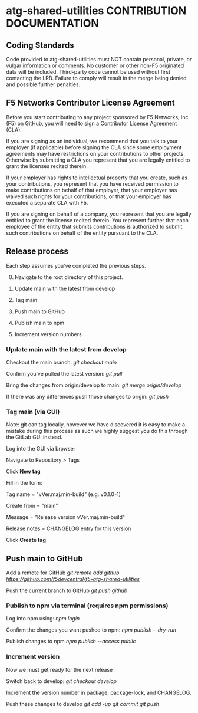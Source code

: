 # atg-shared-utilities CONTRIBUTION DOCUMENTATION

## Coding Standards

Code provided to atg-shared-utilities must NOT contain personal, private, or vulgar information or comments. No customer or other non-F5 originated data will be included. Third-party code cannot be used without first contacting the LRB. Failure to comply will result in the merge being denied and possible further penalties.

## F5 Networks Contributor License Agreement

Before you start contributing to any project sponsored by F5 Networks, Inc. (F5) on GitHub, you will need to sign a Contributor License Agreement (CLA).

If you are signing as an individual, we recommend that you talk to your employer (if applicable) before signing the CLA since some employment agreements may have restrictions on your contributions to other projects.
Otherwise by submitting a CLA you represent that you are legally entitled to grant the licenses recited therein.

If your employer has rights to intellectual property that you create, such as your contributions, you represent that you have received permission to make contributions on behalf of that employer, that your employer has waived such rights for your contributions, or that your employer has executed a separate CLA with F5.

If you are signing on behalf of a company, you represent that you are legally entitled to grant the license recited therein.
You represent further that each employee of the entity that submits contributions is authorized to submit such contributions on behalf of the entity pursuant to the CLA.

## Release process

Each step assumes you've completed the previous steps.

0. Navigate to the root directory of this project.

1. Update main with the latest from develop

2. Tag main

3. Push main to GitHub

4. Publish main to npm

5. Increment version numbers

### Update main with the latest from develop

Checkout the main branch:
*git checkout main*

Confirm you've pulled the latest version:
*git pull*

Bring the changes from origin/develop to main:
*git merge origin/develop*

If there was any differences push those changes to origin:
*git push*

### Tag main (via GUI)

Note: git can tag locally, however we have discovered it is easy to make a mistake during this process as such we highly suggest you do this through the GitLab GUI instead.

Log into the GUI via browser

Navigate to Repository > Tags

Click **New tag**

Fill in the form:

Tag name = "vVer.maj.min-build" (e.g. v0.1.0-1)

Create from = "main"

Message = "Release version vVer.maj.min-build"

Release notes = CHANGELOG entry for this version

Click **Create tag**

## Push main to GitHub

Add a remote for GitHub
*git remote add github https://github.com/f5devcentral/f5-atg-shared-utilities*

Push the current branch to GitHub
*git push github*

### Publish to npm via terminal (requires npm permissions)

Log into npm using:
*npm login*

Confirm the changes you want pushed to npm:
*npm publish --dry-run*

Publish changes to npm
*npm publish --access public*

### Increment version

Now we must get ready for the next release

Switch back to develop:
*git checkout develop*

Increment the version number in package, package-lock, and CHANGELOG.

Push these changes to develop
*git add -up*
*git commit*
*git push*
